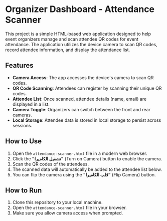 # Organizer Dashboard - Attendance Scanner

This project is a simple HTML-based web application designed to help event organizers manage and scan attendee QR codes for event attendance. The application utilizes the device camera to scan QR codes, record attendee information, and display the attendance list.

## Features
- **Camera Access**: The app accesses the device's camera to scan QR codes.
- **QR Code Scanning**: Attendees can register by scanning their unique QR codes.
- **Attendee List**: Once scanned, attendee details (name, email) are displayed in a list.
- **Camera Toggle**: Organizers can switch between the front and rear cameras.
- **Local Storage**: Attendee data is stored in local storage to persist across sessions.

## How to Use
1. Open the `attendance-scanner.html` file in a modern web browser.
2. Click the **"تشغيل الكاميرا"** (Turn on Camera) button to enable the camera.
3. Scan the QR codes of the attendees.
4. The scanned data will automatically be added to the attendee list below.
5. You can flip the camera using the **"قلب الكاميرا"** (Flip Camera) button.

## How to Run
1. Clone this repository to your local machine.
2. Open the `attendance-scanner.html` file in your browser.
3. Make sure you allow camera access when prompted.
